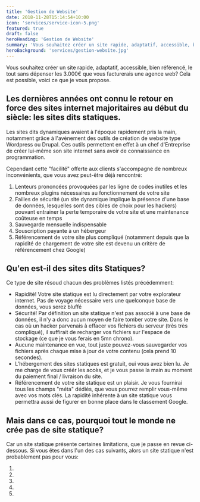 ```yaml
---
title: 'Gestion de Website'
date: 2018-11-28T15:14:54+10:00
icon: 'services/service-icon-5.png'
featured: true
draft: false
heroHeading: 'Gestion de Website'
summary: 'Vous souhaitez créer un site rapide, adaptatif, accessible, bien référencé, le tout sans dépenser les 3.000€ que vous facturerais une agence web?'
heroBackground: 'services/gestion-website.jpg'
---
```


Vous souhaitez créer un site rapide, adaptatif, accessible, bien référencé, le tout sans dépenser les 3.000€ que vous facturerais une agence web?
Cela est possible, voici ce que je vous propose.

## Les dernières années ont connu le retour en force des sites internet majoritaires au début du siècle: les sites dits statiques.

Les sites dits dynamiques avaient à l'époque rapidement pris la main, notamment grâce à l'avènement des outils de création de website type Wordpress ou Drupal. Ces outils permettent en effet à un chef d'Entreprise de créer lui-même son site internet sans avoir de connaissance en programmation.

Cependant cette "facilité" offerte aux clients s'accompagne de nombreux inconvénients, que vous avez peut-être déjà rencontré:

1. Lenteurs prononcées provoquées par les ligne de codes inutiles et les nombreux plugins nécessaires au fonctionnement de votre site
2. Failles de sécurité (un site dynamique implique la présence d'une base de données, lesquelles sont des cibles de choix pour les hackers) pouvant entrainer la perte temporaire de votre site et une maintenance coûteuse en temps
3. Sauvegarde mensuelle indispensable
4. Souscription payante à un hébergeur
5. Référencement de votre site plus compliqué (notamment depuis que la rapidité de chargement de votre site est devenu un critère de référencement chez Google)



## Qu'en est-il des sites dits Statiques?

Ce type de site résoud chacun des problèmes listés précédemment:

- Rapidité! Votre site statique est lu directement par votre explorateur internet. Pas de voyage nécessaire vers une quelconque base de données, vous serez bluffé
- Sécurité! Par définition un site statique n'est pas associé à une base de données, il n'y a donc aucun moyen de faire tomber votre site. Dans le cas où un hacker parvenais à effacer vos fichiers du serveur (très très compliqué), il suffirait de recharger vos fichiers sur l'espace de stockage (ce que je vous ferais en 5mn chrono).
- Aucune maintenance en vue, tout juste pouvez-vous sauvegarder vos fichiers après chaque mise à jour de votre contenu (cela prend 10 secondes).
- L'hébergement des sites statiques est gratuit, oui vous avez bien lu. Je me charge de vous créér les accès, et je vous passe la main au moment du paiement final / livraison du site.
- Référencement de votre site statique est un plaisir. Je vous fournirai tous les champs "méta" dédiés, que vous pourrez remplir vous-même avec vos mots clés. La rapidité inhérente à un site statique vous permettra aussi de figurer en bonne place dans le classement Google.


## Mais dans ce cas, pourquoi tout le monde ne crée pas de site statique?

 Car un site statique présente certaines limitations, que je passe en revue ci-dessous. Si vous êtes dans l'un des cas suivants, alors un site statique n'est probablement pas pour vous:

1. 
2. 
3. 
4. 
5. 
